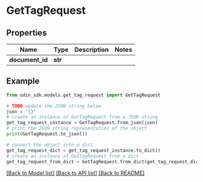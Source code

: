 # GetTagRequest


## Properties

Name | Type | Description | Notes
------------ | ------------- | ------------- | -------------
**document_id** | **str** |  | 

## Example

```python
from odin_sdk.models.get_tag_request import GetTagRequest

# TODO update the JSON string below
json = "{}"
# create an instance of GetTagRequest from a JSON string
get_tag_request_instance = GetTagRequest.from_json(json)
# print the JSON string representation of the object
print(GetTagRequest.to_json())

# convert the object into a dict
get_tag_request_dict = get_tag_request_instance.to_dict()
# create an instance of GetTagRequest from a dict
get_tag_request_from_dict = GetTagRequest.from_dict(get_tag_request_dict)
```
[[Back to Model list]](../README.md#documentation-for-models) [[Back to API list]](../README.md#documentation-for-api-endpoints) [[Back to README]](../README.md)


